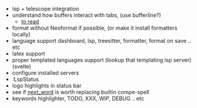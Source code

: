 - lsp + telescope integration
- understand how buffers interact with tabs, (use bufferline?)
	- [to read](https://vim.fandom.com/wiki/Open_every_buffer_in_its_own_tabpage)
- format without Neoformat if possible, (or make it install formatters locally)
- language support dashboard, lsp, treesitter, formatter, format on save .. etc
- latex support
- proper templated languages support (lookup that templating lsp server) (svelte)
- configure installed servers
- :LspStatus
- logo highlights in status bar
- see if [next_word](https://github.com/Gavinok/compe-nextword) is worth replacing builtin compe-spell
- keywords highlighter, TODO, XXX, WIP, DEBUG .. etc
